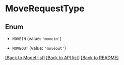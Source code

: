 # MoveRequestType


## Enum

* `MOVEIN` (value: `'movein'`)

* `MOVEOUT` (value: `'moveout'`)

[[Back to Model list]](../README.md#documentation-for-models) [[Back to API list]](../README.md#documentation-for-api-endpoints) [[Back to README]](../README.md)


